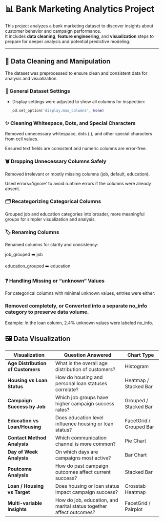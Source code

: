 # 📊 Bank Marketing Analytics Project

This project analyzes a bank marketing dataset to discover insights about customer behavior and campaign performance.  
It includes **data cleaning**, **feature engineering**, and **visualization** steps to prepare for deeper analysis and potential predictive modeling.

---

## 🧹 Data Cleaning and Manipulation

The dataset was preprocessed to ensure clean and consistent data for analysis and visualization.

### 🔧 General Dataset Settings
- Display settings were adjusted to show all columns for inspection:
  ```python
  pd.set_option('display.max_columns', None)

### ✨ Cleaning Whitespace, Dots, and Special Characters

Removed unnecessary whitespace, dots (.), and other special characters from cell values.

Ensured text fields are consistent and numeric columns are error-free.

### 🗑 Dropping Unnecessary Columns Safely

Removed irrelevant or mostly missing columns (job, default, education).

Used errors='ignore' to avoid runtime errors if the columns were already absent.

### 🗂 Recategorizing Categorical Columns

Grouped job and education categories into broader, more meaningful groups for simpler visualization and analysis.

### 🏷 Renaming Columns

Renamed columns for clarity and consistency:

job_grouped ➡️ job

education_grouped ➡️ education

### ❓ Handling Missing or “unknown” Values

For categorical columns with minimal unknown values, entries were either:

### Removed completely, or Converted into a separate no_info category to preserve data volume.

Example: In the loan column, 2.4% unknown values were labeled no_info.

## 🖼️ Data Visualization


| Visualization                     | Question Answered                                                   | Chart Type              |
| --------------------------------- | ------------------------------------------------------------------- | ----------------------- |
| **Age Distribution of Customers** | What is the overall age distribution of customers?                  | Histogram               |
| **Housing vs Loan Status**        | How do housing and personal loan statuses correlate?                | Heatmap / Stacked Bar   |
| **Campaign Success by Job**       | Which job groups have higher campaign success rates?                | Grouped / Stacked Bar   |
| **Education vs Loan/Housing**     | Does education level influence housing or loan status?              | FacetGrid / Grouped Bar |
| **Contact Method Analysis**       | Which communication channel is more common?                         | Pie Chart               |
| **Day of Week Analysis**          | On which days are campaigns most active?                            | Bar Chart               |
| **Poutcome Analysis**             | How do past campaign outcomes affect current success?               | Stacked Bar             |
| **Loan / Housing vs Target**      | Does housing or loan status impact campaign success?                | Crosstab Heatmap        |
| **Multi-variable Insights**       | How do job, education, and marital status together affect outcomes? | FacetGrid / Pairplot    |

